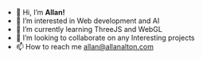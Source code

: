 - 👋 Hi, I’m <b>Allan!</b>
- 👀 I’m interested in Web development and AI
- 🌱 I’m currently learning ThreeJS and WebGL
- 💞️ I’m looking to collaborate on any Interesting projects
- 📫 How to reach me allan@allanalton.com

<!---
alton47/alton47 is a ✨ special ✨ repository because its `README.md` (this file) appears on your GitHub profile.
You can click the Preview link to take a look at your changes.
--->
